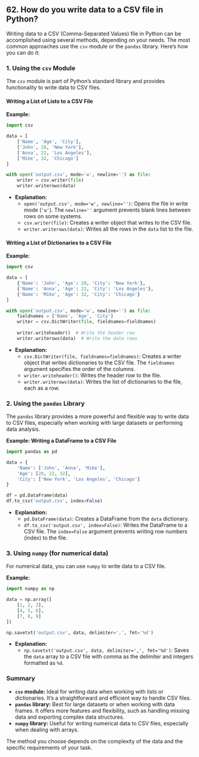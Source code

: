 ## 62. How do you write data to a CSV file in Python?


Writing data to a CSV (Comma-Separated Values) file in Python can be accomplished using several methods, depending on your needs. The most common approaches use the `csv` module or the `pandas` library. Here’s how you can do it:

### 1. **Using the `csv` Module**

The `csv` module is part of Python’s standard library and provides functionality to write data to CSV files.

#### **Writing a List of Lists to a CSV File**

**Example:**
```python
import csv

data = [
    ['Name', 'Age', 'City'],
    ['John', 28, 'New York'],
    ['Anna', 22, 'Los Angeles'],
    ['Mike', 32, 'Chicago']
]

with open('output.csv', mode='w', newline='') as file:
    writer = csv.writer(file)
    writer.writerows(data)
```

- **Explanation:**
  - `open('output.csv', mode='w', newline='')`: Opens the file in write mode (`'w'`). The `newline=''` argument prevents blank lines between rows on some systems.
  - `csv.writer(file)`: Creates a writer object that writes to the CSV file.
  - `writer.writerows(data)`: Writes all the rows in the `data` list to the file.

#### **Writing a List of Dictionaries to a CSV File**

**Example:**
```python
import csv

data = [
    {'Name': 'John', 'Age': 28, 'City': 'New York'},
    {'Name': 'Anna', 'Age': 22, 'City': 'Los Angeles'},
    {'Name': 'Mike', 'Age': 32, 'City': 'Chicago'}
]

with open('output.csv', mode='w', newline='') as file:
    fieldnames = ['Name', 'Age', 'City']
    writer = csv.DictWriter(file, fieldnames=fieldnames)
    
    writer.writeheader()  # Write the header row
    writer.writerows(data)  # Write the data rows
```

- **Explanation:**
  - `csv.DictWriter(file, fieldnames=fieldnames)`: Creates a writer object that writes dictionaries to the CSV file. The `fieldnames` argument specifies the order of the columns.
  - `writer.writeheader()`: Writes the header row to the file.
  - `writer.writerows(data)`: Writes the list of dictionaries to the file, each as a row.

### 2. **Using the `pandas` Library**

The `pandas` library provides a more powerful and flexible way to write data to CSV files, especially when working with large datasets or performing data analysis.

**Example: Writing a DataFrame to a CSV File**

```python
import pandas as pd

data = {
    'Name': ['John', 'Anna', 'Mike'],
    'Age': [28, 22, 32],
    'City': ['New York', 'Los Angeles', 'Chicago']
}

df = pd.DataFrame(data)
df.to_csv('output.csv', index=False)
```

- **Explanation:**
  - `pd.DataFrame(data)`: Creates a DataFrame from the `data` dictionary.
  - `df.to_csv('output.csv', index=False)`: Writes the DataFrame to a CSV file. The `index=False` argument prevents writing row numbers (index) to the file.

### 3. **Using `numpy` (for numerical data)**

For numerical data, you can use `numpy` to write data to a CSV file.

**Example:**
```python
import numpy as np

data = np.array([
    [1, 2, 3],
    [4, 5, 6],
    [7, 8, 9]
])

np.savetxt('output.csv', data, delimiter=',', fmt='%d')
```

- **Explanation:**
  - `np.savetxt('output.csv', data, delimiter=',', fmt='%d')`: Saves the `data` array to a CSV file with comma as the delimiter and integers formatted as `%d`.

### Summary

- **`csv` module:** Ideal for writing data when working with lists or dictionaries. It’s a straightforward and efficient way to handle CSV files.
- **`pandas` library:** Best for large datasets or when working with data frames. It offers more features and flexibility, such as handling missing data and exporting complex data structures.
- **`numpy` library:** Useful for writing numerical data to CSV files, especially when dealing with arrays.

The method you choose depends on the complexity of the data and the specific requirements of your task.
